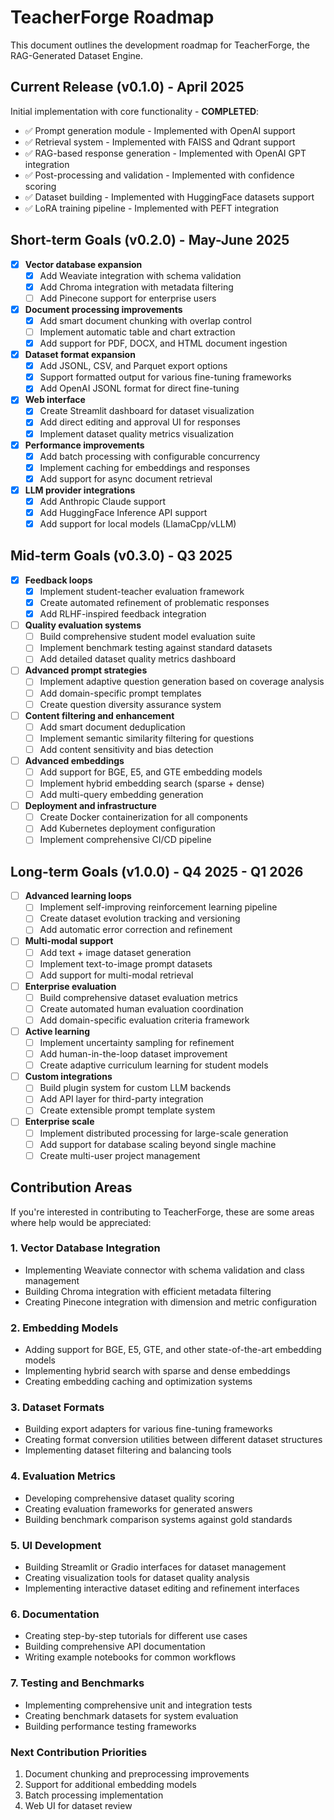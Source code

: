 # TeacherForge Roadmap

This document outlines the development roadmap for TeacherForge, the RAG-Generated Dataset Engine.

## Current Release (v0.1.0) - April 2025

Initial implementation with core functionality - **COMPLETED**:
- ✅ Prompt generation module - Implemented with OpenAI support
- ✅ Retrieval system - Implemented with FAISS and Qdrant support
- ✅ RAG-based response generation - Implemented with OpenAI GPT integration
- ✅ Post-processing and validation - Implemented with confidence scoring
- ✅ Dataset building - Implemented with HuggingFace datasets support
- ✅ LoRA training pipeline - Implemented with PEFT integration

## Short-term Goals (v0.2.0) - May-June 2025

- [x] **Vector database expansion**
  - [x] Add Weaviate integration with schema validation
  - [x] Add Chroma integration with metadata filtering
  - [ ] Add Pinecone support for enterprise users

- [x] **Document processing improvements**
  - [x] Add smart document chunking with overlap control
  - [ ] Implement automatic table and chart extraction
  - [x] Add support for PDF, DOCX, and HTML document ingestion

- [x] **Dataset format expansion**
  - [x] Add JSONL, CSV, and Parquet export options
  - [x] Support formatted output for various fine-tuning frameworks
  - [x] Add OpenAI JSONL format for direct fine-tuning

- [x] **Web interface**
  - [x] Create Streamlit dashboard for dataset visualization
  - [x] Add direct editing and approval UI for responses
  - [x] Implement dataset quality metrics visualization

- [x] **Performance improvements**
  - [x] Add batch processing with configurable concurrency
  - [x] Implement caching for embeddings and responses
  - [x] Add support for async document retrieval

- [x] **LLM provider integrations**
  - [x] Add Anthropic Claude support
  - [x] Add HuggingFace Inference API support
  - [x] Add support for local models (LlamaCpp/vLLM)

## Mid-term Goals (v0.3.0) - Q3 2025

- [x] **Feedback loops**
  - [x] Implement student-teacher evaluation framework
  - [x] Create automated refinement of problematic responses
  - [x] Add RLHF-inspired feedback integration

- [ ] **Quality evaluation systems**
  - [ ] Build comprehensive student model evaluation suite
  - [ ] Implement benchmark testing against standard datasets
  - [ ] Add detailed dataset quality metrics dashboard

- [ ] **Advanced prompt strategies**
  - [ ] Implement adaptive question generation based on coverage analysis
  - [ ] Add domain-specific prompt templates
  - [ ] Create question diversity assurance system

- [ ] **Content filtering and enhancement**
  - [ ] Add smart document deduplication
  - [ ] Implement semantic similarity filtering for questions
  - [ ] Add content sensitivity and bias detection

- [ ] **Advanced embeddings**
  - [ ] Add support for BGE, E5, and GTE embedding models
  - [ ] Implement hybrid embedding search (sparse + dense)
  - [ ] Add multi-query embedding generation

- [ ] **Deployment and infrastructure**
  - [ ] Create Docker containerization for all components
  - [ ] Add Kubernetes deployment configuration
  - [ ] Implement comprehensive CI/CD pipeline

## Long-term Goals (v1.0.0) - Q4 2025 - Q1 2026

- [ ] **Advanced learning loops**
  - [ ] Implement self-improving reinforcement learning pipeline
  - [ ] Create dataset evolution tracking and versioning
  - [ ] Add automatic error correction and refinement

- [ ] **Multi-modal support**
  - [ ] Add text + image dataset generation
  - [ ] Implement text-to-image prompt datasets
  - [ ] Add support for multi-modal retrieval

- [ ] **Enterprise evaluation**
  - [ ] Build comprehensive dataset evaluation metrics
  - [ ] Create automated human evaluation coordination
  - [ ] Add domain-specific evaluation criteria framework

- [ ] **Active learning**
  - [ ] Implement uncertainty sampling for refinement
  - [ ] Add human-in-the-loop dataset improvement
  - [ ] Create adaptive curriculum learning for student models

- [ ] **Custom integrations**
  - [ ] Build plugin system for custom LLM backends
  - [ ] Add API layer for third-party integration
  - [ ] Create extensible prompt template system

- [ ] **Enterprise scale**
  - [ ] Implement distributed processing for large-scale generation
  - [ ] Add support for database scaling beyond single machine
  - [ ] Create multi-user project management

## Contribution Areas

If you're interested in contributing to TeacherForge, these are some areas where help would be appreciated:

### 1. Vector Database Integration
- Implementing Weaviate connector with schema validation and class management
- Building Chroma integration with efficient metadata filtering
- Creating Pinecone integration with dimension and metric configuration

### 2. Embedding Models
- Adding support for BGE, E5, GTE, and other state-of-the-art embedding models
- Implementing hybrid search with sparse and dense embeddings
- Creating embedding caching and optimization systems

### 3. Dataset Formats
- Building export adapters for various fine-tuning frameworks
- Creating format conversion utilities between different dataset structures
- Implementing dataset filtering and balancing tools

### 4. Evaluation Metrics
- Developing comprehensive dataset quality scoring
- Creating evaluation frameworks for generated answers
- Building benchmark comparison systems against gold standards

### 5. UI Development
- Building Streamlit or Gradio interfaces for dataset management
- Creating visualization tools for dataset quality analysis
- Implementing interactive dataset editing and refinement interfaces

### 6. Documentation
- Creating step-by-step tutorials for different use cases
- Building comprehensive API documentation
- Writing example notebooks for common workflows

### 7. Testing and Benchmarks
- Implementing comprehensive unit and integration tests
- Creating benchmark datasets for system evaluation
- Building performance testing frameworks

### Next Contribution Priorities
1. Document chunking and preprocessing improvements
2. Support for additional embedding models
3. Batch processing implementation
4. Web UI for dataset review
